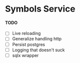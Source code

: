 # Symbols Service

#### TODO

- [ ] Live reloading
- [ ] Generalize handling http
- [ ] Persist postgres
- [ ] Logging that doesn't suck
- [ ] sqlx wrapper
